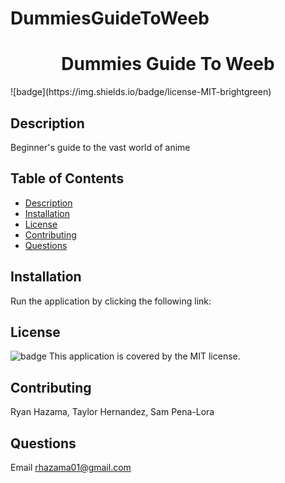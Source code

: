 # DummiesGuideToWeeb

<h1 align="center">Dummies Guide To Weeb</h1>
![badge](https://img.shields.io/badge/license-MIT-brightgreen)

## Description
Beginner's guide to the vast world of anime

## Table of Contents
- [Description](#description)
- [Installation](#installation)
- [License](#license)
- [Contributing](#contributing)
- [Questions](#questions)

## Installation
Run the application by clicking the following link: <link>

## License
![badge](https://img.shields.io/badge/license-MIT-brightgreen)
This application is covered by the MIT license. 

## Contributing
Ryan Hazama, Taylor Hernandez, Sam Pena-Lora

## Questions
Email rhazama01@gmail.com

